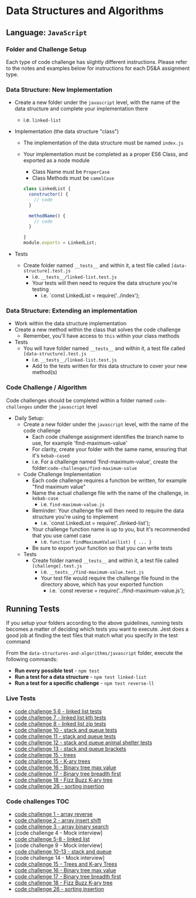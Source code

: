 # Data Structures and Algorithms

## Language: `JavaScript`

### Folder and Challenge Setup

Each type of code challenge has slightly different instructions. Please refer to the notes and examples below for instructions for each DS&A assignment type.

### Data Structure: New Implementation

- Create a new folder under the `javascript` level, with the name of the data structure and complete your implementation there
  - i.e. `linked-list`
- Implementation (the data structure "class")
  - The implementation of the data structure must be named `index.js`
  - Your implementation must be completed as a proper ES6 Class, and exported as a node module
    - Class Name must be `ProperCase`
    - Class Methods must be `camelCase`

    ```javascript
    class LinkedList {
      constructor() {
        // code
      }

      methodName() {
        // code
      }

    }
    module.exports = LinkedList;
    ```

- Tests
  - Create folder named `__tests__` and within it, a test file called `[data-structure].test.js`
    - i.e. `__tests__/linked-list.test.js`
    - Your tests will then need to require the data structure you're testing
      - i.e. `const LinkedList = require('../index');

### Data Structure: Extending an implementation

- Work within the data structure implementation
- Create a new method within the class that solves the code challenge
  - Remember, you'll have access to `this` within your class methods
- Tests
  - You will have folder named `__tests__` and within it, a test file called `[data-structure].test.js`
    - i.e. `__tests__/linked-list.test.js`
    - Add to the tests written for this data structure to cover your new method(s)

### Code Challenge / Algorithm

Code challenges should be completed within a folder named `code-challenges` under the `javascript` level

- Daily Setup:
  - Create a new folder under the `javascript` level, with the name of the code challenge
    - Each code challenge assignment identifies the branch name to use, for example 'find-maximum-value'
    - For clarity, create your folder with the same name, ensuring that it's `kebab-cased`
    - i.e. For a challenge named 'find-maximum-value', create the folder:`code-challenges/find-maximum-value`
  - Code Challenge Implementation
    - Each code challenge requires a function be written, for example "find maximum value"
    - Name the actual challenge file with the name of the challenge, in `kebab-case`
      - i.e. `find-maximum-value.js`
    - Reminder: Your challenge file will then need to require the data structure you're using to implement
      - i.e. `const LinkedList = require('../linked-list');
    - Your challenge function name is up to you, but it's recommended that you use camel case
      - i.e. `function findMaximumValue(list) { ... }`
    - Be sure to export your function so that you can write tests
  - Tests
    - Create folder named `__tests__` and within it, a test file called `[challenge].test.js`
      - i.e. `__tests__/find-maximum-value.test.js`
      - Your test file would require the challenge file found in the directory above, which has your exported function
        - i.e. `const reverse = require('../find-maximum-value.js');

## Running Tests

If you setup your folders according to the above guidelines, running tests becomes a matter of deciding which tests you want to execute.  Jest does a good job at finding the test files that match what you specify in the test command

From the `data-structures-and-algorithms/javascript` folder, execute the following commands:

- **Run every possible test** - `npm test`
- **Run a test for a data structure** - `npm test linked-list`
- **Run a test for a specific challenge** - `npm test reverse-ll`

### Live Tests

- [code challenge 5,6 - linked list tests](../javascript/linked-list/__tests__/linked-list.test.js)
- [code challenge 7 - linked list kth tests](../javascript/linked-list/__tests__/linked-list-kth.test.js)
- [code challenge 8 - linked list zip tests](../javascript/linked-list/__tests__/linked-list-zip.test.js)
- [code challenge 10 - stack and queue tests](../javascript/401-code-challenges/stack-and-queue/__tests__/)
- [code challenge 11 - stack and queue tests](../javascript/401-code-challenges/stack-and-queue/__tests__/pseudo-queue.test.js)
- [code challenge 12 - stack and queue animal shelter tests](../javascript/401-code-challenges/stack-and-queue/__tests__/stack-queue-animal-shelter.test.js)
- [code challenge 13 - stack and queue brackets](../javascript/401-code-challenges/stack-and-queue/__tests__/stack-queue-brackets.test.js)
- [code challenge 15 - trees](../javascript/401-code-challenges/trees/__tests__/trees.test.js)
- [code challenge 15 - K-ary trees](../javascript/401-code-challenges/trees/__tests__/kary-trees.test.js)
- [code challenge 16 - Binary tree max value](../javascript/401-code-challenges/trees/__tests__/max-value.test.js)
- [code challenge 17 - Binary tree breadth first](../javascript/401-code-challenges/trees/__tests__/breadth-first.test.js)
- [code challenge 18 - Fizz Buzz K-ary tree](../javascript/401-code-challenges/trees/__tests__/fizz-buzz.test.js)
- [code challenge 26 - sorting insertion](../javascript/401-code-challenges/sorting/__tests__/insert.test.js)

### Code challenges TOC

- [code challenge 1 - array reverse](../javascript/401-code-challenges/array-reverse/README.md)
- [code challenge 2 - array insert shift](../javascript/401-code-challenges/array-insert-shift/README.md)
- [code challenge 3 - array binary search](../javascript/401-code-challenges/array-binary-search/README.md)
- [code challenge 4 - Mock interview]
- [code challenge 5-8 - linked list](../javascript/linked-list/README.md)
- [code challenge 9 - Mock interview]
- [code challenge 10-13 - stack and queue](../javascript/401-code-challenges/stack-and-queue/README.md)
- [code challenge 14 - Mock interview]
- [code challenge 15 - Trees and K-ary Trees](../javascript/401-code-challenges/trees/README.md)
- [code challenge 16 - Binary tree max value](../javascript/401-code-challenges/trees/README.md)
- [code challenge 17 - Binary tree breadth first](../javascript/401-code-challenges/trees/README.md)
- [code challenge 18 - Fizz Buzz K-ary tree](../javascript/401-code-challenges/trees/README.md)
- [code challenge 26 - sorting insertion](../javascript/401-code-challenges/sorting/README.md)
